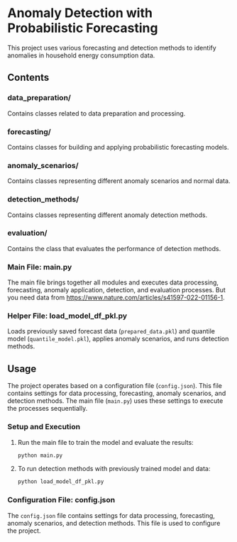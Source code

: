 # Anomaly Detection with Probabilistic Forecasting

This project uses various forecasting and detection methods to identify anomalies in household energy consumption data.

## Contents

### data_preparation/

Contains classes related to data preparation and processing.

### forecasting/

Contains classes for building and applying probabilistic forecasting models.

### anomaly_scenarios/

Contains classes representing different anomaly scenarios and normal data.

### detection_methods/

Contains classes representing different anomaly detection methods.

### evaluation/

Contains the class that evaluates the performance of detection methods.


### Main File: main.py

The main file brings together all modules and executes data processing, forecasting, anomaly application, detection, and evaluation processes. 
But you need data from https://www.nature.com/articles/s41597-022-01156-1.

### Helper File: load_model_df_pkl.py

Loads previously saved forecast data (`prepared_data.pkl`) and quantile model (`quantile_model.pkl`), applies anomaly scenarios, and runs detection methods.


## Usage

The project operates based on a configuration file (`config.json`). This file contains settings for data processing, forecasting, anomaly scenarios, and detection methods. The main file (`main.py`) uses these settings to execute the processes sequentially.

### Setup and Execution

1. Run the main file to train the model and evaluate the results:
    ```bash
    python main.py
    ```

2. To run detection methods with previously trained model and data:
    ```bash
    python load_model_df_pkl.py
    ```

### Configuration File: config.json

The `config.json` file contains settings for data processing, forecasting, anomaly scenarios, and detection methods. This file is used to configure the project.

